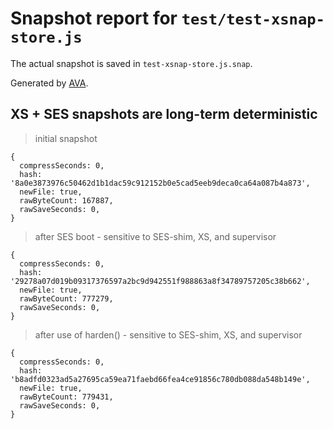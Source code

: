 # Snapshot report for `test/test-xsnap-store.js`

The actual snapshot is saved in `test-xsnap-store.js.snap`.

Generated by [AVA](https://avajs.dev).

## XS + SES snapshots are long-term deterministic

> initial snapshot

    {
      compressSeconds: 0,
      hash: '8a0e3873976c50462d1b1dac59c912152b0e5cad5eeb9deca0ca64a087b4a873',
      newFile: true,
      rawByteCount: 167887,
      rawSaveSeconds: 0,
    }

> after SES boot - sensitive to SES-shim, XS, and supervisor

    {
      compressSeconds: 0,
      hash: '29278a07d019b09317376597a2bc9d942551f988863a8f34789757205c38b662',
      newFile: true,
      rawByteCount: 777279,
      rawSaveSeconds: 0,
    }

> after use of harden() - sensitive to SES-shim, XS, and supervisor

    {
      compressSeconds: 0,
      hash: 'b8adfd0323ad5a27695ca59ea71faebd66fea4ce91856c780db088da548b149e',
      newFile: true,
      rawByteCount: 779431,
      rawSaveSeconds: 0,
    }
